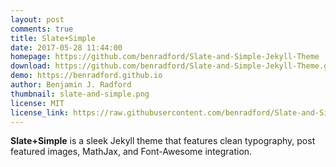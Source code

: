 ```yaml
---
layout: post
comments: true
title: Slate+Simple
date: 2017-05-28 11:44:00
homepage: https://github.com/benradford/Slate-and-Simple-Jekyll-Theme
download: https://github.com/benradford/Slate-and-Simple-Jekyll-Theme.git
demo: https://benradford.github.io
author: Benjamin J. Radford
thumbnail: slate-and-simple.png
license: MIT
license_link: https://raw.githubusercontent.com/benradford/Slate-and-Simple-Jekyll-Theme/refs/heads/master/LICENSE
---
```


**Slate+Simple** is a sleek Jekyll theme that features clean typography, post featured images, MathJax, and Font-Awesome integration.
